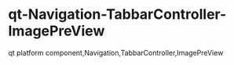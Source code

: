 # qt-Navigation-TabbarController-ImagePreView
qt platform component,Navigation,TabbarController,ImagePreView
